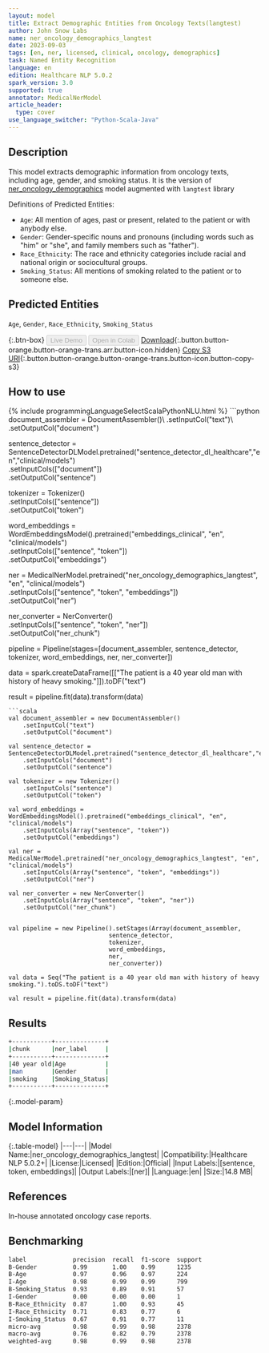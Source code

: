 ```yaml
---
layout: model
title: Extract Demographic Entities from Oncology Texts(langtest)
author: John Snow Labs
name: ner_oncology_demographics_langtest
date: 2023-09-03
tags: [en, ner, licensed, clinical, oncology, demographics]
task: Named Entity Recognition
language: en
edition: Healthcare NLP 5.0.2
spark_version: 3.0
supported: true
annotator: MedicalNerModel
article_header:
  type: cover
use_language_switcher: "Python-Scala-Java"
---
```


## Description

This model extracts demographic information from oncology texts, including age, gender, and smoking status. It is the version of [ner_oncology_demographics](https://nlp.johnsnowlabs.com/2022/11/24/ner_oncology_demographics_en.html) model augmented with `langtest` library

Definitions of Predicted Entities:

- `Age`: All mention of ages, past or present, related to the patient or with anybody else.
- `Gender`: Gender-specific nouns and pronouns (including words such as "him" or "she", and family members such as "father").
- `Race_Ethnicity`: The race and ethnicity categories include racial and national origin or sociocultural groups.
- `Smoking_Status`: All mentions of smoking related to the patient or to someone else.

## Predicted Entities

`Age`, `Gender`, `Race_Ethnicity`, `Smoking_Status`

{:.btn-box}
<button class="button button-orange" disabled>Live Demo</button>
<button class="button button-orange" disabled>Open in Colab</button>
[Download](https://s3.amazonaws.com/auxdata.johnsnowlabs.com/clinical/models/ner_oncology_demographics_langtest_en_5.0.2_3.0_1693752265725.zip){:.button.button-orange.button-orange-trans.arr.button-icon.hidden}
[Copy S3 URI](s3://auxdata.johnsnowlabs.com/clinical/models/ner_oncology_demographics_langtest_en_5.0.2_3.0_1693752265725.zip){:.button.button-orange.button-orange-trans.button-icon.button-copy-s3}

## How to use



<div class="tabs-box" markdown="1">
{% include programmingLanguageSelectScalaPythonNLU.html %}
```python
document_assembler = DocumentAssembler()\
    .setInputCol("text")\
    .setOutputCol("document")

sentence_detector = SentenceDetectorDLModel.pretrained("sentence_detector_dl_healthcare","en","clinical/models")\
    .setInputCols(["document"])\
    .setOutputCol("sentence")

tokenizer = Tokenizer() \
    .setInputCols(["sentence"]) \
    .setOutputCol("token")

word_embeddings = WordEmbeddingsModel().pretrained("embeddings_clinical", "en", "clinical/models")\
    .setInputCols(["sentence", "token"]) \
    .setOutputCol("embeddings")                

ner = MedicalNerModel.pretrained("ner_oncology_demographics_langtest", "en", "clinical/models") \
    .setInputCols(["sentence", "token", "embeddings"]) \
    .setOutputCol("ner")

ner_converter = NerConverter() \
    .setInputCols(["sentence", "token", "ner"]) \
    .setOutputCol("ner_chunk")

pipeline = Pipeline(stages=[document_assembler,
                            sentence_detector,
                            tokenizer,
                            word_embeddings,
                            ner,
                            ner_converter])

data = spark.createDataFrame([["The patient is a 40 year old man with history of heavy smoking."]]).toDF("text")

result = pipeline.fit(data).transform(data)
```
```scala
val document_assembler = new DocumentAssembler()
    .setInputCol("text")
    .setOutputCol("document")
    
val sentence_detector = SentenceDetectorDLModel.pretrained("sentence_detector_dl_healthcare","en","clinical/models")
    .setInputCols("document")
    .setOutputCol("sentence")
    
val tokenizer = new Tokenizer()
    .setInputCols("sentence")
    .setOutputCol("token")
    
val word_embeddings = WordEmbeddingsModel().pretrained("embeddings_clinical", "en", "clinical/models")
    .setInputCols(Array("sentence", "token"))
    .setOutputCol("embeddings")                
    
val ner = MedicalNerModel.pretrained("ner_oncology_demographics_langtest", "en", "clinical/models")
    .setInputCols(Array("sentence", "token", "embeddings"))
    .setOutputCol("ner")
    
val ner_converter = new NerConverter()
    .setInputCols(Array("sentence", "token", "ner"))
    .setOutputCol("ner_chunk")

        
val pipeline = new Pipeline().setStages(Array(document_assembler,
                            sentence_detector,
                            tokenizer,
                            word_embeddings,
                            ner,
                            ner_converter))    

val data = Seq("The patient is a 40 year old man with history of heavy smoking.").toDS.toDF("text")

val result = pipeline.fit(data).transform(data)
```
</div>

## Results

```bash
+-----------+--------------+
|chunk      |ner_label     |
+-----------+--------------+
|40 year old|Age           |
|man        |Gender        |
|smoking    |Smoking_Status|
+-----------+--------------+
```

{:.model-param}
## Model Information

{:.table-model}
|---|---|
|Model Name:|ner_oncology_demographics_langtest|
|Compatibility:|Healthcare NLP 5.0.2+|
|License:|Licensed|
|Edition:|Official|
|Input Labels:|[sentence, token, embeddings]|
|Output Labels:|[ner]|
|Language:|en|
|Size:|14.8 MB|

## References

In-house annotated oncology case reports.

## Benchmarking

```bash
label             precision  recall  f1-score  support 
B-Gender          0.99       1.00    0.99      1235    
B-Age             0.97       0.96    0.97      224     
I-Age             0.98       0.99    0.99      799     
B-Smoking_Status  0.93       0.89    0.91      57      
I-Gender          0.00       0.00    0.00      1       
B-Race_Ethnicity  0.87       1.00    0.93      45      
I-Race_Ethnicity  0.71       0.83    0.77      6       
I-Smoking_Status  0.67       0.91    0.77      11      
micro-avg         0.98       0.99    0.98      2378    
macro-avg         0.76       0.82    0.79      2378    
weighted-avg      0.98       0.99    0.98      2378   
```